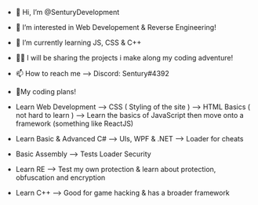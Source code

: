 - 👋 Hi, I’m @SenturyDevelopment
- 👀 I’m interested in Web Developement & Reverse Engineering!
- 🌱 I’m currently learning JS, CSS & C++
- 👨‍💻 I will be sharing the projects i make along my coding adventure!
- 📫 How to reach me --> Discord: Sentury#4392

- 👀My coding plans! 
- Learn Web Development --> CSS ( Styling of the site ) --> HTML Basics ( not hard to learn ) --> Learn the basics of JavaScript then move onto a framework (something like ReactJS) 
- Learn Basic & Advanced C# --> UIs, WPF & .NET --> Loader for cheats
- Basic Assembly --> Tests Loader Security
- Learn RE --> Test my own protection & learn about protection, obfuscation and encryption 
- Learn C++ --> Good for game hacking & has a broader framework 
<!---
SenturyDevelopment/SenturyDevelopment is a ✨ special ✨ repository because its `README.md` (this file) appears on your GitHub profile.
You can click the Preview link to take a look at your changes.
--->
